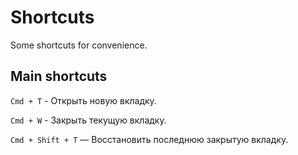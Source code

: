 
# Shortcuts

Some shortcuts for convenience.

## Main shortcuts

`Cmd + T` - Открыть новую вкладку.

`Cmd + W` - Закрыть текущую вкладку.

`Cmd + Shift + T` — Восстановить последнюю закрытую вкладку.